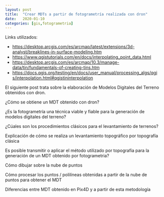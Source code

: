 ```yaml
---
layout: post
title:  "Crear MDTs a partir de fotogrametría realizada con dron"
date:   2020-01-10
categories: [gis,fotogrametria]
---
```


Links utilizados:
+ https://desktop.arcgis.com/es/arcmap/latest/extensions/3d-analyst/breaklines-in-surface-modeling.htm
+ https://www.qgistutorials.com/en/docs/interpolating_point_data.html
+ https://desktop.arcgis.com/es/arcmap/10.3/manage-data/tin/fundamentals-of-creating-tins.htm
+ https://docs.qgis.org/testing/en/docs/user_manual/processing_algs/qgis/interpolation.html#qgistininterpolation


El siguiente post trata sobre la elaboración de Modelos Digitales del Terreno obtenidos con dron.

¿Cómo se obtiene un MDT obtenido con dron?

¿Es la fotogrametría una técnica viable y fiable para la generación de modelos digitales del terreno?

¿Cúales son los procedimientos clásicos para el levantamiento de terrenos?

Explicación de cómo se realiza un levantamiento topográfico por topografía clásica

Es posible transmitir o aplicar el método utilizado por topografía para la generación de un MDT obtenido por fotogrametria?

Cómo dibujar sobre la nube de puntos

Cómo procesar los puntos / polilíneas obtenidas a partir de la nube de puntos para obtener el MDT

Diferencias entre MDT obtenido en Pix4D y a partir de esta metodología

